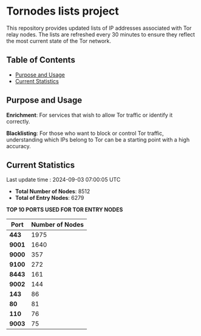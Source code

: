 # Tornodes lists project

This repository provides updated lists of IP addresses associated with Tor relay nodes. The lists are refreshed every 30 minutes to ensure they reflect the most current state of the Tor network.

## Table of Contents

- [Purpose and Usage](#purpose-and-usage)
- [Current Statistics](#current-statistics)


## Purpose and Usage

**Enrichment**: For services that wish to allow Tor traffic or identify it correctly.

**Blacklisting**: For those who want to block or control Tor traffic, understanding which IPs belong to Tor can be a starting point with a high accuracy.

## Current Statistics

Last update time : 2024-09-03 07:00:05 UTC

- **Total Number of Nodes**: 8512
- **Total of Entry Nodes**: 6279

**TOP 10 PORTS USED FOR TOR ENTRY NODES**

| **Port** | **Number of Nodes** |
|------|-----------------|
| **443**   | 1975  |
| **9001**   | 1640  |
| **9000**   | 357  |
| **9100**   | 272  |
| **8443**   | 161  |
| **9002**   | 144  |
| **143**   | 86  |
| **80**   | 81  |
| **110**   | 76  |
| **9003**   | 75  |

